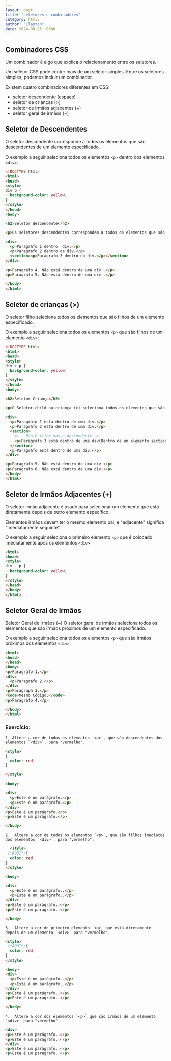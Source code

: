 ```yaml
---
layout: post
title: "seletores e combinadores" 
category: html5
author: "Clayton"
date: 2024-09-25 -0300
---  
```


## Combinadores CSS  

Um combinador é algo que explica o relacionamento entre os seletores.  

Um seletor CSS pode conter mais de um seletor simples. Entre os seletores simples, podemos incluir um combinador.  

Existem quatro combinadores diferentes em CSS:  

*   seletor descendente (espaço)
*   seletor de crianças (>)
*   seletor de irmãos adjacentes (+)
*   seletor geral de irmãos (~)  


## Seletor de Descendentes  

O seletor descendente corresponde a todos os elementos que são descendentes de um elemento especificado.  

O exemplo a seguir seleciona todos os elementos `<p>` dentro dos elementos `<div>`:  

```html  
<!DOCTYPE html>
<html>
<head>
<style>
div p {
  background-color: yellow;
}
</style>
</head>
<body>

<h2>Seletor descendente</h2>

<p>Os seletores descendentes correspondem à todos os elementos que são descendentes de um elemento especificado.</p>

<div>
  <p>Paragráfo 1 dentro  div.</p>
  <p>Paragráfo 2 dentro da div.</p>
  <section><p>Paragráfo 3 dentro da div.</p></section>
</div>

<p>Paragráfo 4. Não está dentro de uma div .</p>
<p>Paragráfo 5. Não está dentro de uma div .</p>

</body>
</html>
```  

## Seletor de crianças (>)  

O seletor filho seleciona todos os elementos que são filhos de um elemento especificado.

O exemplo a seguir seleciona todos os elementos `<p>` que são filhos de um elemento `<div>`:  

```html 
<!DOCTYPE html>
<html>
<head>
<style>
div > p {
  background-color: yellow;
}
</style>
</head>
<body>

<h2>Seletor Criança</h2>

<p>O Seletor child ou criança (>) seleciona todos os elementos que são filhos de um elemento especifico.</p>

<div>
  <p>Paragráfo 1 está dentro de uma div.</p>
  <p>Paragráfo 2 está dentro de uma div.</p>
  <section>
    <!-- Não é filho mas é descendente-->
    <p>Paragráfo 3 está dentro de uma div(Dentro de um elemento section).</p>
  </section>
  <p>Paragráfo está dentro de uma div.</p>
</div>

<p>Paragráfo 5. Não está dentro de uma div.</p>
<p>Paragráfo 6. Não está dentro de uma div.</p>
</body>
</html>
```  

## Seletor de Irmãos Adjacentes (+)  

O seletor irmão adjacente é usado para selecionar um elemento que está diretamente depois de outro elemento específico.  

Elementos irmãos devem ter o mesmo elemento pai, e "adjacente" significa "imediatamente seguinte".  

O exemplo a seguir seleciona o primeiro elemento `<p>` que é colocado imediatamente após os elementos `<div>`


```html
<html>
<head>
<style> 
div ~ p {
  background-color: yellow;
}
</style>
</head>
</body>
</html> 
``` 
##  Seletor Geral de Irmãos  

Seletor Geral de Irmãos (~)
O seletor geral de irmãos seleciona todos os elementos que são irmãos próximos de um elemento especificado.  

O exemplo a seguir seleciona todos os elementos `<p>` que são irmãos próximos dos elementos `<div>`: 
```html
<html>
<head>
</head>
<body>
<p>Paragráfo 1.</p>
<div>
  <p>Paragráfo 2.</p>
</div>
<p>Paragraph 3.</p>
<code>Mesmo Código.</code>
<p>Paragráfo 4.</p>

</body>
</html>
```  

###  Exercício:  
    1. Altere a cor de todos os elementos `<p>`, que são descendentes dos elementos `<div>`, para "vermelho".  
```html     
<style>  
{
  color: red;
}

</style>

<body>

<div>
  <p>Este é um parágrafo.</p>
  <p>Este é um parágrafo.</p>
</div>
<p>Este é um parágrafo.</p>
<p>Este é um parágrafo.</p>

</body>   
```
    2.  Altere a cor de todos os elementos `<p>`, que são filhos imediatos dos elementos `<div>`, para "vermelho".

```html
  <style>
 /*AQUI*/{
  color: red;
}
</style>

<body>

<div>
  <p>Este é um parágrafo..</p>
  <p>Este é um parágrafo..</p>
</div>
<p>Este é um parágrafo..</p>
<p>Este é um parágrafo..</p>

</body>
```  
    3.  Altere a cor do primeiro elemento `<p>` que está diretamente depois de um elemento `<div>` para "vermelho".
```html 
<style>
 /*AQUI*/{
  color: red;
}
</style>

<body>
<div>
  <p>Este é um parágrafo..</p>
  <p>Este é um parágrafo..</p>
</div>
<p>Este é um parágrafo..</p>
<p>Este é um parágrafo..</p>

</body>  
```  
    4.  Altere a cor dos elementos `<p>` que são irmãos de um elemento `<div>` para "vermelho".

```html 
<div>
<p>Este é um parágrafo..</p>
<p>Este é um parágrafo..</p>
</div>
<p>Este é um parágrafo..</p>
<p>Este é um parágrafo..</p>
```  
